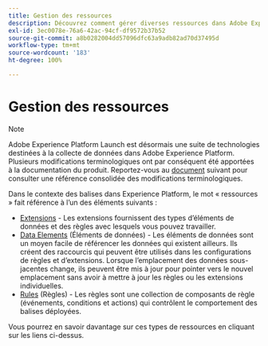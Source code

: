 ```yaml
---
title: Gestion des ressources
description: Découvrez comment gérer diverses ressources dans Adobe Experience Platform, notamment les extensions, les éléments de données et les règles.
exl-id: 3ec0078e-76a6-42ac-94cf-df9572b37b52
source-git-commit: a8b0282004dd57096dfc63a9adb82ad70d37495d
workflow-type: tm+mt
source-wordcount: '183'
ht-degree: 100%

---
```


# Gestion des ressources

>[!NOTE]
>
>Adobe Experience Platform Launch est désormais une suite de technologies destinées à la collecte de données dans Adobe Experience Platform. Plusieurs modifications terminologiques ont par conséquent été apportées à la documentation du produit. Reportez-vous au [document](../../term-updates.md) suivant pour consulter une référence consolidée des modifications terminologiques.

Dans le contexte des balises dans Experience Platform, le mot « ressources » fait référence à lʼun des éléments suivants :

* [Extensions](extensions/overview.md) - Les extensions fournissent des types d’éléments de données et des règles avec lesquels vous pouvez travailler.
* [Data Elements](data-elements.md) (Éléments de données) - Les éléments de données sont un moyen facile de référencer les données qui existent ailleurs. Ils créent des raccourcis qui peuvent être utilisés dans les configurations de règles et d’extensions. Lorsque l’emplacement des données sous-jacentes change, ils peuvent être mis à jour pour pointer vers le nouvel emplacement sans avoir à mettre à jour les règles ou les extensions individuelles.
* [Rules](rules.md) (Règles) - Les règles sont une collection de composants de règle (événements, conditions et actions) qui contrôlent le comportement des balises déployées.

Vous pourrez en savoir davantage sur ces types de ressources en cliquant sur les liens ci-dessus.
